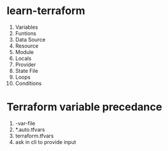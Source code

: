  # learn-terraform

1. Variables
2. Funtions
3. Data Source
4. Resource
5. Module
6. Locals
6. Provider
7. State File
8. Loops
9. Conditions

# Terraform variable precedance

1. -var-file
2. *.auto.tfvars
3. terraform.tfvars
4. ask in cli to provide input
